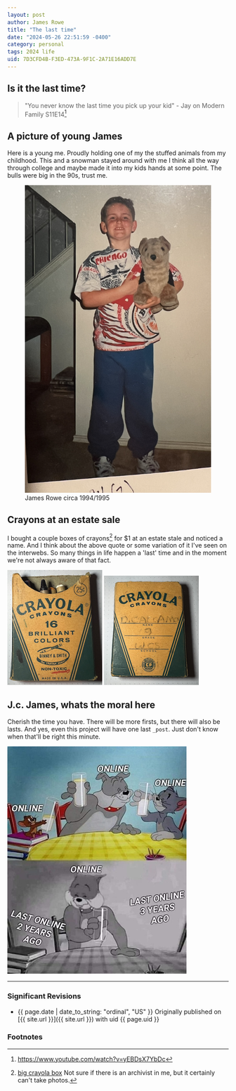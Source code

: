 ```yaml
---
layout: post
author: James Rowe
title: "The last time"
date: "2024-05-26 22:51:59 -0400"
category: personal
tags: 2024 life
uid: 7D3CFD4B-F3ED-473A-9F1C-2A71E16ADD7E
---
```


## Is it the last time?

> "You never know the last time you pick up your kid" - Jay on Modern Family S11E14[^youtube]

## A picture of young James

Here is a young me. Proudly holding one of my the stuffed animals from my childhood. This and a snowman stayed around with me I think all the way through college and maybe made it into my kids hands at some point. The bulls were big in the 90s, trust me.

<figure>
  <img src="/assets/posts-images/james-94-95-with-dog.png" alt="young james" class="center-img img-stylish"/>
  <figcaption>James Rowe circa 1994/1995</figcaption>
</figure>

## Crayons at an estate sale

I bought a couple boxes of crayons[^archive] for $1 at an estate stale and noticed a name. And I think about the above quote or some variation of it I've seen on the interwebs. So many things in life happen a 'last' time and in the moment we're not always aware of that fact.

<div class="flex-row">
    <img src="/assets/posts-images/small-crayola-box.png" alt="small crayola box" class="center-img img-stylish"/>
    <img src="/assets/posts-images/small-crayola-box-back.png" alt="small crayola box back" class="center-img img-stylish"/>
</div>

## J.c. James, whats the moral here

Cherish the time you have. There will be more firsts, but there will also be lasts. And yes, even this project will have one last `_post`. Just don't know when that'll be right this minute.

<img src="/assets/posts-images/kym-last-online-5-years-ago.jpeg" alt="know your meme last online" class="center-img img-stylish"/>

---

### Significant Revisions

- {{ page.date | date_to_string: "ordinal", "US" }} Originally published on [{{ site.url }}]({{ site.url }}) with uid {{ page.uid }}

### Footnotes

[^youtube]: <https://www.youtube.com/watch?v=yEBDsX7YbDc>

[^kym]: <https://knowyourmeme.com/memes/last-online-5-years-ago/photos>

[^archive]: [big crayola box](/assets/posts-images/big-crayola-box.png) Not sure if there is an archivist in me, but it certainly can't take photos.